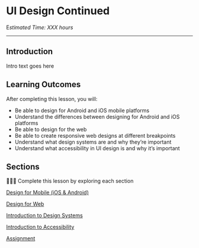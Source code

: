 
# UI Design Continued

E*stimated Time: XXX hours*

---

## Introduction

Intro text goes here


## **Learning Outcomes**

After completing this lesson, you will:

- Be able to design for Android and iOS mobile platforms 
- Understand the differences between designing for Android and iOS platforms
- Be able to design for the web
- Be able to create responsive web designs at different breakpoints 
- Understand what design systems are and why they’re important
- Understand what accessibility in UI design is and why it’s important


## Sections

<aside>

👩🏿‍🏫 Complete this lesson by exploring each section

</aside>

[Design for Mobile (iOS & Android)](lessons/more-ui-design/mobile.md)

[Design for Web](lessons/more-ui-design/web.md)

[Introduction to Design Systems](lessons/more-ui-design/design-systems.md)

[Introduction to Accessibility](llessons/more-ui-design/accessibility.md)

[Assignment](lessons/more-ui-design/assignment.md)

